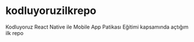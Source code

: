 # kodluyoruzilkrepo
Kodluyoruz React Native ile Mobile App Patikası Eğitimi kapsamında açtığım ilk repo
